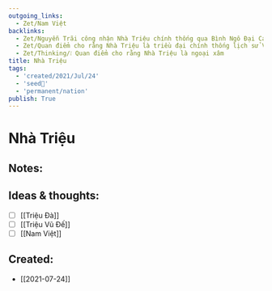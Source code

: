 ```yaml
---
outgoing_links:
  - Zet/Nam Việt
backlinks:
  - Zet/Nguyễn Trãi công nhận Nhà Triệu chính thống qua Bình Ngô Đại Cáo
  - Zet/Quan điểm cho rằng Nhà Triệu là triều đại chính thống lịch sử VN
  - Zet/Thinking/❕ Quan điểm cho rằng Nhà Triệu là ngoại xâm
title: Nhà Triệu
tags:
  - 'created/2021/Jul/24'
  - 'seed🥜'
  - 'permanent/nation'
publish: True
---
```

# Nhà Triệu

## Notes:


## Ideas & thoughts:
- [ ] [[Triệu Đà]]
- [ ] [[Triệu Vũ Đế]]
- [ ] [[Nam Việt]]

## Created:
- [[2021-07-24]]
